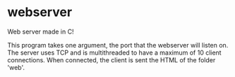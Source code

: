 # webserver
Web server made in C!

This program takes one argument, the port that the webserver will listen on. The server uses TCP and is multithreaded to have a maximum of 10 client connections. When connected, the client is sent the HTML of the folder 'web'. 
